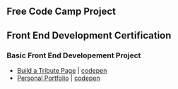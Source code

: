 ## Free Code Camp Project

## Front End Development Certification

### Basic Front End Developement Project

- [Build a Tribute Page](https://artdvp.github.io/freecodecamp-project/P1_TributePage/dist/) | [codepen](https://codepen.io/artdvp/pen/eBZxWQ)
- [Personal Portfolio](https://artdvp.github.io/freecodecamp-project/P2_PersonalProfolio/dist/) | [codepen](https://codepen.io/artdvp/full/VrYLqb/)
